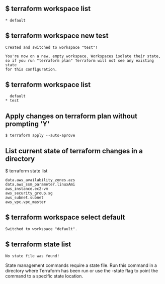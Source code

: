 ## $ terraform workspace list
```
* default

```

## $ terraform workspace new test
```
Created and switched to workspace "test"!

You're now on a new, empty workspace. Workspaces isolate their state,
so if you run "terraform plan" Terraform will not see any existing state
for this configuration.
```

## $ terraform workspace list
```
  default
* test
```

## Apply changes on terraform plan without prompting 'Y' 
``` $ terraform apply --auto-aprove ```

## List current state of terraform changes in a directory
$ terraform state list
```
data.aws_availability_zones.azs
data.aws_ssm_parameter.linuxAmi
aws_instance.ec2-vm
aws_security_group.sg
aws_subnet.subnet
aws_vpc.vpc_master
```

## $ terraform workspace select default
```
Switched to workspace "default".
```

## $ terraform state list
```
No state file was found!
```

State management commands require a state file. Run this command
in a directory where Terraform has been run or use the -state flag
to point the command to a specific state location.
```
